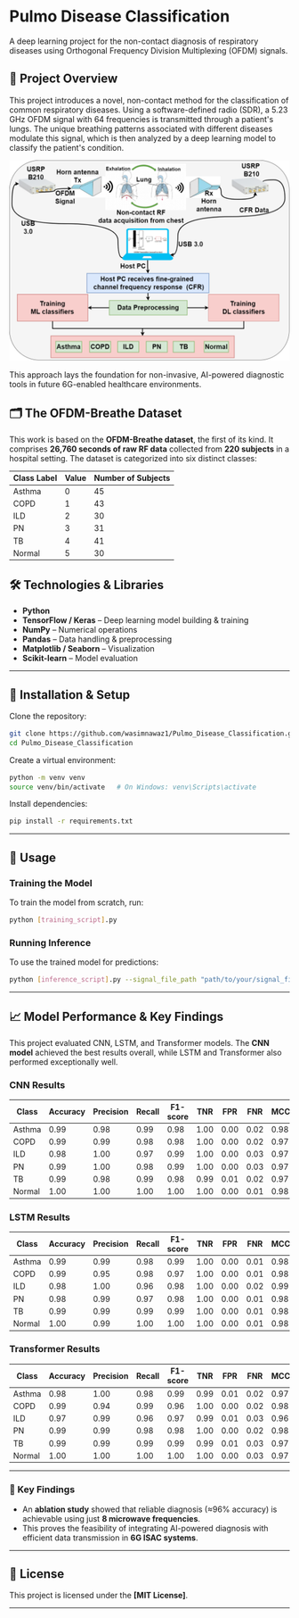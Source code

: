 # Pulmo Disease Classification

A deep learning project for the non-contact diagnosis of respiratory diseases using Orthogonal Frequency Division Multiplexing (OFDM) signals.

## 🌟 Project Overview
This project introduces a novel, non-contact method for the classification of common respiratory diseases. Using a software-defined radio (SDR), a 5.23 GHz OFDM signal with 64 frequencies is transmitted through a patient's lungs. The unique breathing patterns associated with different diseases modulate this signal, which is then analyzed by a deep learning model to classify the patient's condition.  

![Methodology](methodology.png)

This approach lays the foundation for non-invasive, AI-powered diagnostic tools in future 6G-enabled healthcare environments.

## 🗂️ The OFDM-Breathe Dataset
This work is based on the **OFDM-Breathe dataset**, the first of its kind. It comprises **26,760 seconds of raw RF data** collected from **220 subjects** in a hospital setting. The dataset is categorized into six distinct classes:

| Class Label | Value | Number of Subjects |
|-------------|-------|---------------------|
| Asthma      | 0     | 45                  |
| COPD        | 1     | 43                  |
| ILD         | 2     | 30                  |
| PN          | 3     | 31                  |
| TB          | 4     | 41                  |
| Normal      | 5     | 30                  |



## 🛠️ Technologies & Libraries
- **Python**
- **TensorFlow / Keras** – Deep learning model building & training
- **NumPy** – Numerical operations  
- **Pandas** – Data handling & preprocessing  
- **Matplotlib / Seaborn** – Visualization  
- **Scikit-learn** – Model evaluation  

---

## 🚀 Installation & Setup
Clone the repository:
```bash
git clone https://github.com/wasimnawaz1/Pulmo_Disease_Classification.git
cd Pulmo_Disease_Classification
````

Create a virtual environment:

```bash
python -m venv venv
source venv/bin/activate   # On Windows: venv\Scripts\activate
```

Install dependencies:

```bash
pip install -r requirements.txt
```

---

## 📝 Usage

### Training the Model

To train the model from scratch, run:

```bash
python [training_script].py
```

### Running Inference

To use the trained model for predictions:

```bash
python [inference_script].py --signal_file_path "path/to/your/signal_file.dat"
```

---

## 📈 Model Performance & Key Findings

This project evaluated CNN, LSTM, and Transformer models.
The **CNN model** achieved the best results overall, while LSTM and Transformer also performed exceptionally well.

### CNN Results

| Class  | Accuracy | Precision | Recall | F1-score | TNR  | FPR  | FNR  | MCC  | Jaccard | Support |
| ------ | -------- | --------- | ------ | -------- | ---- | ---- | ---- | ---- | ------- | ------- |
| Asthma | 0.99     | 0.98      | 0.99   | 0.98     | 1.00 | 0.00 | 0.02 | 0.98 | 0.97    | 23520   |
| COPD   | 0.99     | 0.99      | 0.98   | 0.98     | 1.00 | 0.00 | 0.02 | 0.97 | 0.95    | 28224   |
| ILD    | 0.98     | 1.00      | 0.97   | 0.99     | 1.00 | 0.00 | 0.03 | 0.97 | 0.96    | 27048   |
| PN     | 0.99     | 1.00      | 0.98   | 0.99     | 1.00 | 0.00 | 0.03 | 0.97 | 0.95    | 19992   |
| TB     | 0.99     | 0.98      | 0.99   | 0.98     | 0.99 | 0.01 | 0.02 | 0.97 | 0.96    | 16464   |
| Normal | 1.00     | 1.00      | 1.00   | 1.00     | 1.00 | 0.00 | 0.01 | 0.98 | 0.97    | 27048   |

### LSTM Results

| Class  | Accuracy | Precision | Recall | F1-score | TNR  | FPR  | FNR  | MCC  | Jaccard | Support |
| ------ | -------- | --------- | ------ | -------- | ---- | ---- | ---- | ---- | ------- | ------- |
| Asthma | 0.99     | 0.99      | 0.98   | 0.99     | 1.00 | 0.00 | 0.01 | 0.98 | 0.97    | 23520   |
| COPD   | 0.99     | 0.95      | 0.98   | 0.97     | 1.00 | 0.00 | 0.01 | 0.98 | 0.97    | 28224   |
| ILD    | 0.98     | 1.00      | 0.96   | 0.98     | 1.00 | 0.00 | 0.02 | 0.99 | 0.98    | 27048   |
| PN     | 0.98     | 0.99      | 0.97   | 0.98     | 1.00 | 0.00 | 0.01 | 0.98 | 0.97    | 19992   |
| TB     | 0.99     | 0.99      | 0.99   | 0.99     | 1.00 | 0.00 | 0.01 | 0.98 | 0.97    | 16464   |
| Normal | 1.00     | 0.99      | 1.00   | 1.00     | 1.00 | 0.00 | 0.01 | 0.98 | 0.97    | 27048   |

### Transformer Results

| Class  | Accuracy | Precision | Recall | F1-score | TNR  | FPR  | FNR  | MCC  | Jaccard | Support |
| ------ | -------- | --------- | ------ | -------- | ---- | ---- | ---- | ---- | ------- | ------- |
| Asthma | 0.98     | 1.00      | 0.98   | 0.99     | 0.99 | 0.01 | 0.02 | 0.97 | 0.95    | 23520   |
| COPD   | 0.99     | 0.94      | 0.99   | 0.96     | 1.00 | 0.00 | 0.02 | 0.98 | 0.96    | 28224   |
| ILD    | 0.97     | 0.99      | 0.96   | 0.97     | 0.99 | 0.01 | 0.03 | 0.96 | 0.94    | 27048   |
| PN     | 0.99     | 0.99      | 0.98   | 0.98     | 1.00 | 0.00 | 0.02 | 0.98 | 0.97    | 19992   |
| TB     | 0.99     | 0.99      | 0.99   | 0.99     | 0.99 | 0.01 | 0.03 | 0.97 | 0.95    | 16464   |
| Normal | 1.00     | 1.00      | 1.00   | 1.00     | 1.00 | 0.00 | 0.03 | 0.97 | 0.95    | 27048   |

---

### 🔑 Key Findings

* An **ablation study** showed that reliable diagnosis (≈96% accuracy) is achievable using just **8 microwave frequencies**.
* This proves the feasibility of integrating AI-powered diagnosis with efficient data transmission in **6G ISAC systems**.

---

## 📄 License

This project is licensed under the **\[MIT License]**.

---

```
